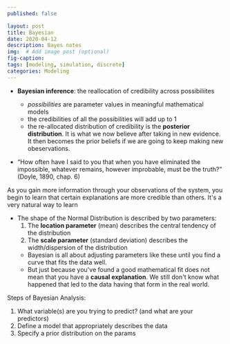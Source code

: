 ```yaml
---
published: false

layout: post
title: Bayesian
date: 2020-04-12
description: Bayes notes
img:  # Add image post (optional)
fig-caption:
tags: [modeling, simulation, discrete]
categories: Modeling
---
```


* **Bayesian inference**: the reallocation of credibility across possibiliites
  - *possibilities* are parameter values in meaningful mathematical models
  - the credibilities of all the possibilities will add up to 1
  - the re-allocated distribution of credibility is the **posterior distribution**. It is what we now believe after taking in new evidence. It then becomes the prior beliefs if we are going to keep making new obeservations. 

* “How often have I said to you that when you have eliminated the impossible, whatever
remains, however improbable, must be the truth?” (Doyle, 1890, chap. 6)

As you gain more information through your observations of the system, you begin to learn that certain explanations are more credible than others. It's a very natural way to learn

* The shape of the Normal Distribution is described by two parameters:
  1. The **location parameter** (mean) describes the central tendency of the distribution
  2. The **scale parameter** (standard deviation) describes the width/dispersion of the distribution
  - Bayesian is all about adjusting parameters like these until you find a curve that fits the data well.
  - But just because you've found a good mathematical fit does not mean that you have a **causal explanation**. We still don't know what happened that led to the data having that form in the real world. 

Steps of Bayesian Analysis:
1. What variable(s) are you trying to predict? (and what are your predictors) 
2. Define a model that appropriately describes the data
3. Specify a prior distribution on the params

